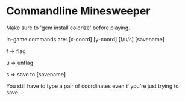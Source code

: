 Commandline Minesweeper
=======================


Make sure to 'gem install colorize' before playing.

In-game commands are:
 [x-coord] [y-coord] [f/u/s] [savename]
 
 f => flag
 
 u => unflag
 
 s => save to [savename]
 
 You still have to type a pair of coordinates even if you're just trying to save... 
 
 

